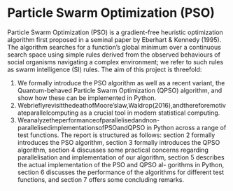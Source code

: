 # Particle Swarm Optimization (PSO)
Particle Swarm Optimization (PSO) is a gradient-free heuristic optimization algorithm first proposed in a seminal paper by Eberhart & Kennedy (1995). The algorithm searches for a function’s global minimum over a continuous search space using simple rules derived from the observed behaviours of social organisms navigating a complex environment; we refer to such rules as swarm intelligence (SI) rules. The aim of this project is threefold:
1. We formally introduce the PSO algorithm as well as a recent variant, the Quantum-behaved Particle Swarm Optimization (QPSO) algorithm, and show how these can be implemented in Python.
2. WebrieflyrevisitthedeathofMoore’slaw,Waldrop(2016),andthereforemotivateparallelcomputing as a crucial tool in modern statistical computing.
3. Weanalyzetheperformanceofparallelisedandnon-parallelisedimplementationsofPSOandQPSO in Python across a range of test functions.
The report is structured as follows: section 2 formally introduces the PSO algorithm, section 3 formally introduces the QPSO algorithm, section 4 discusses some practical concerns regarding parallelisation and implementation of our algorithm, section 5 describes the actual implementation of the PSO and QPSO al- gorithms in Python, section 6 discusses the performance of the algorithms for different test functions, and section 7 offers some concluding remarks.
